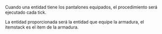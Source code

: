 Cuando una entidad tiene los pantalones equipados, el procedimiento será ejecutado cada tick.

La entidad proporcionada será la entidad que equipe la armadura, el itemstack es el item de la armadura.